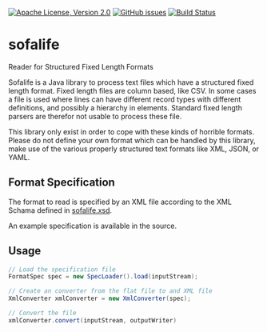 [![Apache License, Version 2.0](https://img.shields.io/badge/license-Apache%202-blue.svg)](https://raw.githubusercontent.com/mpobjects/sofalife/master/LICENSE)
[![GitHub issues](https://img.shields.io/github/issues/mpobjects/sofalife.svg)](https://github.com/mpobjects/sofalife/issues)
[![Build Status](https://travis-ci.org/mpobjects/sofalife.svg?branch=master)](https://travis-ci.org/mpobjects/sofalife)

# sofalife 

Reader for Structured Fixed Length Formats

Sofalife is a Java library to process text files which have a structured fixed length format. Fixed length files are column based, like CSV. In some cases a file is used where lines can have different record types with different definitions, and possibly a hierarchy in elements. Standard fixed length parsers are therefor not usable to process these file.

This library only exist in order to cope with these kinds of horrible formats. Please do not define your own format which can be handled by this library, make use of the various properly structured text formats like XML, JSON, or YAML.


## Format Specification

The format to read is specified by an XML file according to the XML Schama defined in [sofalife.xsd](https://github.com/mpobjects/sofalife/blob/master/src/main/resources/sofalife.xsd).

An example specification is available in the source.

## Usage

```java
// Load the specification file
FormatSpec spec = new SpecLoader().load(inputStream);

// Create an converter from the flat file to and XML file
XmlConverter xmlConverter = new XmlConverter(spec);

// Convert the file
xmlConverter.convert(inputStream, outputWriter)
```
